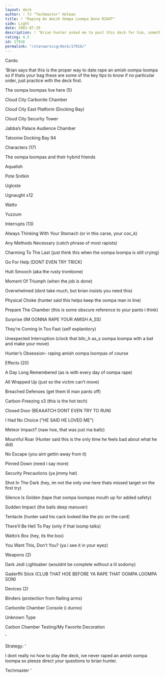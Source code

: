 ```yaml
---
layout: deck
author: ! TJ "Techmaster" Holman
title: ! "Raping An Amish Oompa Loompa Done RIGHT"
side: Light
date: 2001-07-29
description: ! "Brian hunter asked me to post this deck for him, something about his obsession with the amish and oompa loompas or sumthin i dunno."
rating: 4.5
id: 17916
permalink: "/starwarsccg/deck/17916/"
---
```

Cards: 

'Brian says that this is the proper way to date rape an amish oompa loompa so if thats your bag these are some of the key tips to know if no particular order, just practice with the deck first.


The oompa loompas live here (5)


Cloud City Carbonite Chamber 

Cloud City East Platform (Docking Bay) 

Cloud City Security Tower 

Jabba’s Palace Audience Chamber 

Tatooine Docking Bay 94 


Characters (17)


The oompa loompas and their hybrid friends


Aqualish 

Pote Snitkin 

Ugloste 

Ugnaught  x12

Watto 

Yuzzum 


Interrupts (13)


Always Thinking With Your Stomach (or in this carse, your coc_k)


Any Methods Necessary (catch phrase of most rapists)


Charming To The Last (just think this when the oompa loompa is still crying)


Go For Help (DONT EVEN TRY TRICK)


Hutt Smooch (aka the rusty trombone)


Moment Of Triumph (when the job is done)


Overwhelmed (dont take much, but brian insists you need this)


Physical Choke (hunter said this helps keep the oompa man in line)


Prepare The Chamber (this is some obscure reference to your pants i think)


Surprise (IM GONNA RAPE YOUR AMISH A_SS)


They’re Coming In Too Fast (self explanitory)


Unexpected Interruption (clock that bitc_h as_s oompa loompa with a bat and make your move)


Hunter’s Obsession- raping amish oompa loompas of course 


Effects (20)

A Day Long Remembered (as is with every day of oompa rape)


All Wrapped Up (just so the victim can’t move)


Breached Defenses (get them lil man pants off)


Carbon-Freezing  x3 (this is the hot tech)


Closed Door (BEAAATCH DONT EVEN TRY TO RUN)


I Had No Choice ("HE SAID HE LOVED ME")


Meteor Impact? (naw hoe, that was just ma ballz)


Mournful Roar (Hunter said this is the only time he feels bad about what he did)


No Escape (you aint gettin away from it)


Pinned Down (need i say more)


Security Precautions (ya jimmy hat)


Shot In The Dark (hey, im not the only one here thats missed target on the first try)


Silence Is Golden (tape that oompa loompas mouth up for added safety)


Sudden Impact (the balls deep manuver)


Tentacle (hunter said his cack looked like the pic on the card)


There’ll Be Hell To Pay (only if that loomp talks)


Watto’s Box (hey, its the box)


You Want This, Don’t You? (ya i see it in your eyez)


Weapons (2)

Dark Jedi Lightsaber (wouldnt be complete without a lil sodomy)


Gaderffii Stick (CLUB THAT HOE BEFORE YA RAPE THAT OOMPA LOOMPA SON)


Devices (2)

Binders (protection from flailing arms)


Carbonite Chamber Console (i dunno)


Unknown Type

Carbon Chamber Testing/My Favorite Decoration 

'

Strategy: '

I dont really no how to play the deck, ive never raped an amish oompa loompa so pleeze direct your questions to brian hunter.


Techmaster '
